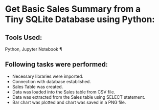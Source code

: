 # Get Basic Sales Summary from a Tiny SQLite Database using Python:

## Tools Used:
Python, Jupyter Notebook
¶
## Following tasks were performed:
+  Necessary libraries were imported.
+  Connection with database established.
+  Sales Table was created.
+  Data was loaded into the Sales table from CSV file.
+  Data was extracted from the Sales table using SELECT statement.
+  Bar chart was plotted and chart was saved in a PNG file.